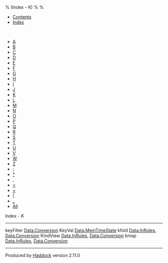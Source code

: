 % (Index - K)
% 
% 

-   [Contents](index.html)
-   [Index](doc-index.html)

 

-   [A](doc-index-A.html)
-   [B](doc-index-B.html)
-   [C](doc-index-C.html)
-   [D](doc-index-D.html)
-   [E](doc-index-E.html)
-   [F](doc-index-F.html)
-   [G](doc-index-G.html)
-   [H](doc-index-H.html)
-   [I](doc-index-I.html)
-   [J](doc-index-J.html)
-   [K](doc-index-K.html)
-   [L](doc-index-L.html)
-   [M](doc-index-M.html)
-   [N](doc-index-N.html)
-   [O](doc-index-O.html)
-   [P](doc-index-P.html)
-   [Q](doc-index-Q.html)
-   [R](doc-index-R.html)
-   [S](doc-index-S.html)
-   [T](doc-index-T.html)
-   [U](doc-index-U.html)
-   [V](doc-index-V.html)
-   [W](doc-index-W.html)
-   [Z](doc-index-Z.html)
-   [:](doc-index-58.html)
-   [\*](doc-index-42.html)
-   [.](doc-index-46.html)
-   [\<](doc-index-60.html)
-   [=](doc-index-61.html)
-   [|](doc-index-124.html)
-   [\_](doc-index-95.html)
-   [All](doc-index-All.html)

Index - K

  ----------- --------------------------------------------------------------------------------------------------
  keyFilter   [Data.Conversion](Data-Conversion.html#v:keyFilter)
  KeyVal      [Data.MemTimeState](Data-MemTimeState.html#v:KeyVal)
  kfold       [Data.InRules](Data-InRules.html#v:kfold), [Data.Conversion](Data-Conversion.html#v:kfold)
  KindView    [Data.InRules](Data-InRules.html#t:KindView), [Data.Conversion](Data-Conversion.html#t:KindView)
  kmap        [Data.InRules](Data-InRules.html#v:kmap), [Data.Conversion](Data-Conversion.html#v:kmap)
  ----------- --------------------------------------------------------------------------------------------------

Produced by [Haddock](http://www.haskell.org/haddock/) version 2.11.0
